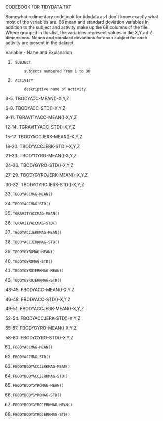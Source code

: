 CODEBOOK FOR TIDYDATA.TXT

Somewhat rudimentary codebook for tidydata as I don't know exactly what most of the variables are.
66 mean and standard deviation variables in addition to the subject and activity make up the 68 columns of the file.
Where grouped in this list, the variables represent values in the X,Y ad Z dimensions.
Means and standard deviations for each subject for each activity are present in the dataset.


Variable - Name and Explanation

1. 		SUBJECT
	
			subjects numbered from 1 to 30

2. 		ACTIVITY

			descriptive name of activity

3-5.	TBODYACC-MEAN()-X,Y,Z

6-8.	TBODYACC-STD()-X,Y,Z

9-11.	TGRAVITYACC-MEAN()-X,Y,Z

12-14.	TGRAVITYACC-STD()-X,Y,Z

15-17.	TBODYACCJERK-MEAN()-X,Y,Z

18-20.	TBODYACCJERK-STD()-X,Y,Z

21-23.	TBODYGYRO-MEAN()-X,Y,Z

24-26.	TBODYGYRO-STD()-X,Y,Z

27-29.	TBODYGYROJERK-MEAN()-X,Y,Z

30-32.	TBODYGYROJERK-STD()-X,Y,Z

33.		TBODYACCMAG-MEAN()

34.		TBODYACCMAG-STD()

35.		TGRAVITYACCMAG-MEAN()

36.		TGRAVITYACCMAG-STD()

37.		TBODYACCJERKMAG-MEAN()

38.		TBODYACCJERKMAG-STD()

39.		TBODYGYROMAG-MEAN()

40.		TBODYGYROMAG-STD()

41.		TBODYGYROJERKMAG-MEAN()

42.		TBODYGYROJERKMAG-STD()

43-45.	FBODYACC-MEAN()-X,Y,Z

46-48.	FBODYACC-STD()-X,Y,Z

49-51.	FBODYACCJERK-MEAN()-X,Y,Z

52-54.	FBODYACCJERK-STD()-X,Y,Z

55-57.	FBODYGYRO-MEAN()-X,Y,Z

58-60.	FBODYGYRO-STD()-X,Y,Z

61.		FBODYACCMAG-MEAN()

62.		FBODYACCMAG-STD()

63.		FBODYBODYACCJERKMAG-MEAN()

64.		FBODYBODYACCJERKMAG-STD()

65.		FBODYBODYGYROMAG-MEAN()

66.		FBODYBODYGYROMAG-STD()

67.		FBODYBODYGYROJERKMAG-MEAN()

68.		FBODYBODYGYROJERKMAG-STD()
